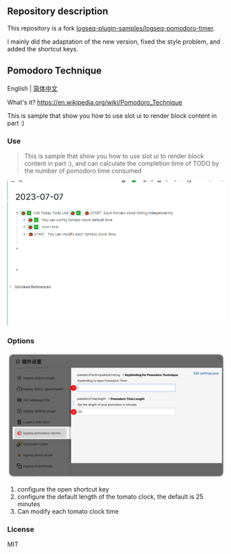 ## Repository description
This repository is a fork [logseq-plugin-samples/logseq-pomodoro-timer](https://github.com/logseq/logseq-plugin-samples/tree/master/logseq-pomodoro-timer).

I mainly did the adaptation of the new version, fixed the style problem, and added the shortcut keys.
## Pomodoro Technique 
English | [简体中文](./README-zh_CN.md)

What's it? https://en.wikipedia.org/wiki/Pomodoro_Technique

This is sample that show you how to use slot ui to render block content in part :)

### Use
> This is sample that show you how to use slot ui to render block content in part :), and can calculate the completion time of TODO by the number of pomodoro time consumed

![demo](./images/demo.gif)


### Options

![configuration-item](./images/option.png)
1. configure the open shortcut key
2. configure the default length of the tomato clock, the default is 25 minutes
3. Can modify each tomato clock time


### License
MIT

